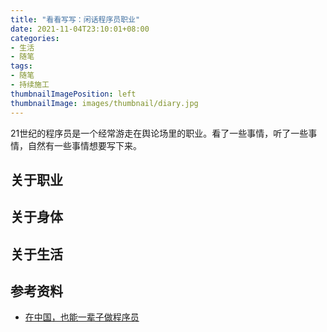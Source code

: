 ```yaml
---
title: "看看写写：闲话程序员职业"
date: 2021-11-04T23:10:01+08:00
categories:
- 生活
- 随笔
tags:
- 随笔
- 持续施工
thumbnailImagePosition: left
thumbnailImage: images/thumbnail/diary.jpg
---
```

21世纪的程序员是一个经常游走在舆论场里的职业。看了一些事情，听了一些事情，自然有一些事情想要写下来。
<!--more-->
## 关于职业
## 关于身体
## 关于生活
## 参考资料
- [在中国，也能一辈子做程序员](https://mp.weixin.qq.com/s/lb-c8vfbygUp28FcQA9FRg)